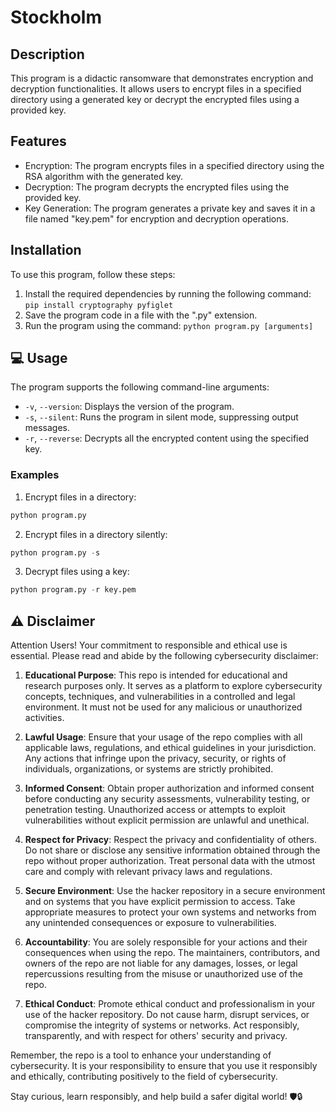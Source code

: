 # Stockholm

## Description

This program is a didactic ransomware that demonstrates encryption and decryption functionalities. It allows users to encrypt files in a specified directory using a generated key or decrypt the encrypted files using a provided key.

## Features

- Encryption: The program encrypts files in a specified directory using the RSA algorithm with the generated key.
- Decryption: The program decrypts the encrypted files using the provided key.
- Key Generation: The program generates a private key and saves it in a file named "key.pem" for encryption and decryption operations.

## Installation

To use this program, follow these steps:

1. Install the required dependencies by running the following command: `pip install cryptography pyfiglet`
2. Save the program code in a file with the ".py" extension.
3. Run the program using the command: `python program.py [arguments]`

## 💻 Usage
The program supports the following command-line arguments:

- `-v`, `--version`: Displays the version of the program.
- `-s`, `--silent`: Runs the program in silent mode, suppressing output messages.
- `-r`, `--reverse`: Decrypts all the encrypted content using the specified key.

### Examples

1. Encrypt files in a directory:

```python
python program.py
```

2. Encrypt files in a directory silently:

```python
python program.py -s
```

3. Decrypt files using a key:

```python
python program.py -r key.pem
```

## ⚠️ Disclaimer

Attention Users! Your commitment to responsible and ethical use is essential. Please read and abide by the following cybersecurity disclaimer:

1. **Educational Purpose**: This repo is intended for educational and research purposes only. It serves as a platform to explore cybersecurity concepts, techniques, and vulnerabilities in a controlled and legal environment. It must not be used for any malicious or unauthorized activities.

2. **Lawful Usage**: Ensure that your usage of the repo complies with all applicable laws, regulations, and ethical guidelines in your jurisdiction. Any actions that infringe upon the privacy, security, or rights of individuals, organizations, or systems are strictly prohibited.

3. **Informed Consent**: Obtain proper authorization and informed consent before conducting any security assessments, vulnerability testing, or penetration testing. Unauthorized access or attempts to exploit vulnerabilities without explicit permission are unlawful and unethical.

4. **Respect for Privacy**: Respect the privacy and confidentiality of others. Do not share or disclose any sensitive information obtained through the repo without proper authorization. Treat personal data with the utmost care and comply with relevant privacy laws and regulations.

5. **Secure Environment**: Use the hacker repository in a secure environment and on systems that you have explicit permission to access. Take appropriate measures to protect your own systems and networks from any unintended consequences or exposure to vulnerabilities.

6. **Accountability**: You are solely responsible for your actions and their consequences when using the repo. The maintainers, contributors, and owners of the repo are not liable for any damages, losses, or legal repercussions resulting from the misuse or unauthorized use of the repo.

7. **Ethical Conduct**: Promote ethical conduct and professionalism in your use of the hacker repository. Do not cause harm, disrupt services, or compromise the integrity of systems or networks. Act responsibly, transparently, and with respect for others' security and privacy.

Remember, the repo is a tool to enhance your understanding of cybersecurity. It is your responsibility to ensure that you use it responsibly and ethically, contributing positively to the field of cybersecurity.

Stay curious, learn responsibly, and help build a safer digital world! 🛡️🔒
